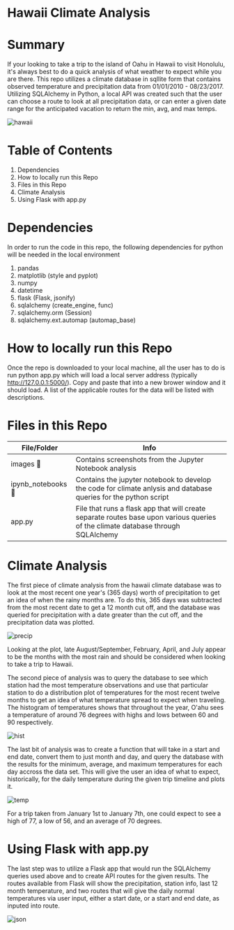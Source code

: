# Hawaii Climate Analysis

# Summary

If your looking to take a trip to the island of Oahu in Hawaii to visit Honolulu, it's always best to do a quick analysis of what weather to expect while you are there.  This repo utilizes a climate database in sqllite form that contains observed temperature and precipitation data from 01/01/2010 - 08/23/2017.  Utilizing SQLAlchemy in Python, a local API was created such that the user can choose a route to look at all precipitation data, or can enter a given date range for the anticipated vacation to return the min, avg, and max temps.
 
![hawaii](https://github.com/dborowski16/hawaii-climate-analysis/blob/master/images/oahu.png)

# Table of Contents

1. Dependencies
2. How to locally run this Repo
3. Files in this Repo
4. Climate Analysis
5. Using Flask with app.py

# Dependencies
In order to run the code in this repo, the following dependencies for python will be needed in the local environment
1. pandas
2. matplotlib (style and pyplot)
3. numpy
4. datetime
5. flask (Flask, jsonify)
6. sqlalchemy (create_engine, func)
7. sqlalchemy.orm (Session)
8. sqlalchemy.ext.automap (automap_base)

# How to locally run this Repo
Once the repo is downloaded to your local machine, all the user has to do is run python app.py which will load a local server address (typically http://127.0.0.1:5000/).  Copy and paste that into a new brower window and it should load.  A list of the applicable routes for the data will be listed with descriptions.

# Files in this Repo
File/Folder | Info
------------ | -------------
images :file_folder: | Contains screenshots from the Jupyter Notebook analysis
ipynb_notebooks :file_folder: | Contains the jupyter notebook to develop the code for climate anlysis and database queries for the python script
app.py | File that runs a flask app that will create separate routes base upon various queries of the climate database through SQLAlchemy

# Climate Analysis

The first piece of climate analysis from the hawaii climate database was to look at the most recent one year's (365 days) worth of precipitation to get an idea of when the rainy months are.  To do this, 365 days was subtracted from the most recent date to get a 12 month cut off, and the database was queried for precipitation with a date greater than the cut off, and the precipitation data was plotted.

![precip](https://github.com/dborowski16/hawaii-climate-analysis/blob/master/images/precip.png)

Looking at the plot, late August/September, February, April, and July appear to be the months with the most rain and should be considered when looking to take a trip to Hawaii.

The second piece of analysis was to query the database to see which station had the most temperature observations and use that particular station to do a distribution plot of temperatures for the most recent twelve months to get an idea of what temperature spread to expect when traveling.  The histogram of temperatures shows that throughout the year, O'ahu sees a temperature of around 76 degrees with highs and lows between 60 and 90 respectively.

![hist](https://github.com/dborowski16/hawaii-climate-analysis/blob/master/images/hist.png)

The last bit of analysis was to create a function that will take in a start and end date, convert them to just month and day, and query the database with the results for the minimum, average, and maximum temperatures for each day accross the data set.  This will give the user an idea of what to expect, historically, for the daily temperature during the given trip timeline and plots it.

![temp](https://github.com/dborowski16/hawaii-climate-analysis/blob/master/images/temp.png)

For a trip taken from January 1st to January 7th, one could expect to see a high of 77, a low of 56, and an average of 70 degrees.

# Using Flask with app.py

The last step was to utilize a Flask app that would run the SQLAlchemy queries used above and to create API routes for the given results. The routes available from Flask will show the precipitation, station info, last 12 month temperature, and two routes that will give the daily normal temperatures via user input, either a start date, or a start and end date, as inputed into route.

![json](https://github.com/dborowski16/hawaii-climate-analysis/blob/master/images/json.gif)
